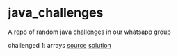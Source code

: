 # java_challenges
A repo of random java challenges in our whatsapp group

challenged 1: arrays  [source](https://www.hackerrank.com/challenges/arrays-ds)  [solution](https://github.com/qymspace/java_challenges/blob/master/src/inc/vomer/design_patterns/Main.java)

